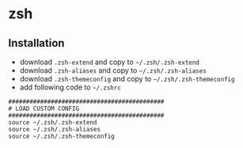 # zsh

## Installation

- download `.zsh-extend` and copy to `~/.zsh/.zsh-extend`
- download `.zsh-aliases` and copy to `~/.zsh/.zsh-aliases`
- download `.zsh-themeconfig` and copy to `~/.zsh/.zsh-themeconfig`
- add following code to `~/.zshrc`

```
############################################
# LOAD CUSTOM CONFIG
############################################
source ~/.zsh/.zsh-extend
source ~/.zsh/.zsh-aliases
source ~/.zsh/.zsh-themeconfig
```

